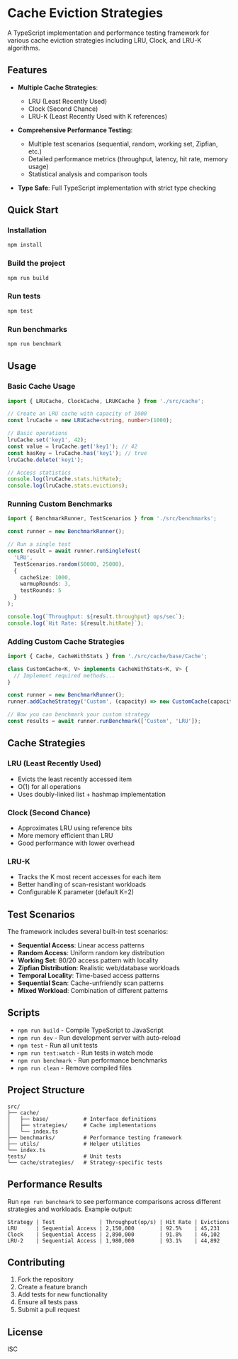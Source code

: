 # Cache Eviction Strategies

A TypeScript implementation and performance testing framework for various cache eviction strategies including LRU, Clock, and LRU-K algorithms.

## Features

- **Multiple Cache Strategies**:
  - LRU (Least Recently Used)
  - Clock (Second Chance)
  - LRU-K (Least Recently Used with K references)

- **Comprehensive Performance Testing**:
  - Multiple test scenarios (sequential, random, working set, Zipfian, etc.)
  - Detailed performance metrics (throughput, latency, hit rate, memory usage)
  - Statistical analysis and comparison tools

- **Type Safe**: Full TypeScript implementation with strict type checking

## Quick Start

### Installation

```bash
npm install
```

### Build the project

```bash
npm run build
```

### Run tests

```bash
npm test
```

### Run benchmarks

```bash
npm run benchmark
```

## Usage

### Basic Cache Usage

```typescript
import { LRUCache, ClockCache, LRUKCache } from './src/cache';

// Create an LRU cache with capacity of 1000
const lruCache = new LRUCache<string, number>(1000);

// Basic operations
lruCache.set('key1', 42);
const value = lruCache.get('key1'); // 42
const hasKey = lruCache.has('key1'); // true
lruCache.delete('key1');

// Access statistics
console.log(lruCache.stats.hitRate);
console.log(lruCache.stats.evictions);
```

### Running Custom Benchmarks

```typescript
import { BenchmarkRunner, TestScenarios } from './src/benchmarks';

const runner = new BenchmarkRunner();

// Run a single test
const result = await runner.runSingleTest(
  'LRU',
  TestScenarios.random(50000, 25000),
  {
    cacheSize: 1000,
    warmupRounds: 3,
    testRounds: 5
  }
);

console.log(`Throughput: ${result.throughput} ops/sec`);
console.log(`Hit Rate: ${result.hitRate}`);
```

### Adding Custom Cache Strategies

```typescript
import { Cache, CacheWithStats } from './src/cache/base/Cache';

class CustomCache<K, V> implements CacheWithStats<K, V> {
  // Implement required methods...
}

const runner = new BenchmarkRunner();
runner.addCacheStrategy('Custom', (capacity) => new CustomCache(capacity));

// Now you can benchmark your custom strategy
const results = await runner.runBenchmark(['Custom', 'LRU']);
```

## Cache Strategies

### LRU (Least Recently Used)
- Evicts the least recently accessed item
- O(1) for all operations
- Uses doubly-linked list + hashmap implementation

### Clock (Second Chance)
- Approximates LRU using reference bits
- More memory efficient than LRU
- Good performance with lower overhead

### LRU-K
- Tracks the K most recent accesses for each item
- Better handling of scan-resistant workloads
- Configurable K parameter (default K=2)

## Test Scenarios

The framework includes several built-in test scenarios:

- **Sequential Access**: Linear access patterns
- **Random Access**: Uniform random key distribution  
- **Working Set**: 80/20 access pattern with locality
- **Zipfian Distribution**: Realistic web/database workloads
- **Temporal Locality**: Time-based access patterns
- **Sequential Scan**: Cache-unfriendly scan patterns
- **Mixed Workload**: Combination of different patterns

## Scripts

- `npm run build` - Compile TypeScript to JavaScript
- `npm run dev` - Run development server with auto-reload
- `npm test` - Run all unit tests
- `npm run test:watch` - Run tests in watch mode
- `npm run benchmark` - Run performance benchmarks
- `npm run clean` - Remove compiled files

## Project Structure

```
src/
├── cache/
│   ├── base/           # Interface definitions
│   ├── strategies/     # Cache implementations
│   └── index.ts
├── benchmarks/         # Performance testing framework
├── utils/              # Helper utilities
└── index.ts
tests/                  # Unit tests
└── cache/strategies/   # Strategy-specific tests
```

## Performance Results

Run `npm run benchmark` to see performance comparisons across different strategies and workloads. Example output:

```
Strategy | Test              | Throughput(op/s) | Hit Rate | Evictions
LRU      | Sequential Access | 2,150,000        | 92.5%    | 45,231
Clock    | Sequential Access | 2,890,000        | 91.8%    | 46,102
LRU-2    | Sequential Access | 1,980,000        | 93.1%    | 44,892
```

## Contributing

1. Fork the repository
2. Create a feature branch
3. Add tests for new functionality
4. Ensure all tests pass
5. Submit a pull request

## License

ISC